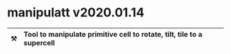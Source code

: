 # manipulatt v2020.01.14


| :hammer_and_pick:| Tool to manipulate primitive cell to rotate, tilt, tile to a supercell |
|---------------|:------------------------|

